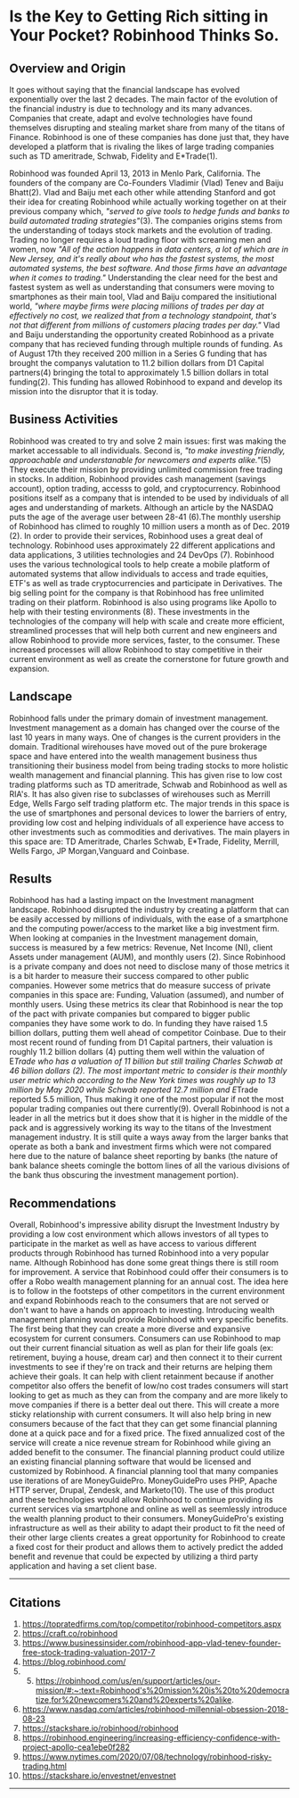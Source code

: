 # Is the Key to Getting Rich sitting in Your Pocket? Robinhood Thinks So.

## Overview and Origin

It goes without saying that the financial landscape has evolved exponentially over the last 2 decades. The main factor of the evolution of the financial industry is due to technology and its many advances. Companies that create, adapt and evolve technologies have found themselves disrupting and stealing market share from many of the titans of Finance. Robinhood is one of these companies has done just that, they have developed a platform that is rivaling the likes of large trading companies such as TD ameritrade, Schwab, Fidelity and E*Trade(1). 

Robinhood was founded April 13, 2013 in Menlo Park, California. The founders of the company are Co-Founders Vladimir (Vlad) Tenev and Baiju Bhatt(2). Vlad and Baiju met each other while attending Stanford and got their idea for creating Robinhood while actually working together on at their previous company which, *"served to give tools to hedge funds and banks to build automated trading strategies"*(3). The companies origins stems from the understanding of todays stock markets and the evolution of trading. Trading no longer requires a loud trading floor with screaming men and women, now *"All of the action happens in data centers, a lot of which are in New Jersey, and it's really about who has the fastest systems, the most automated systems, the best software. And those firms have an advantage when it comes to trading."* Understanding the clear need for the best and fastest system as well as understanding that consumers were moving to smartphones as their main tool, Vlad and Baiju compared the insitiutional world, *"where maybe firms were placing millions of trades per day at effectively no cost, we realized that from a technology standpoint, that's not that different from millions of customers placing trades per day."* Vlad and Baiju understanding the opportunity created Robinhood as a private company that has recieved funding through multiple rounds of funding. As of August 17th they received 200 million in a Series G funding that has brought the companys valutation to 11.2 billion dollars from D1 Capital partners(4) bringing the total to approximately 1.5 billion dollars in total funding(2). This funding has allowed Robinhood to expand and develop its mission into the disruptor that it is today. 

## Business Activities 

Robinhood was created to try and solve 2 main issues: first was making the market accessable to all individuals. Second is, *"to make investing friendly, approachable and understanable for newcomers and experts alike."*(5) They execute their mission by providing unlimited commission free trading in stocks. In addition, Robinhood provides cash management (savings account), option trading, accesss to gold, and cryptocurrency. Robinhood positions itself as a company that is intended to  be used by individuals of all ages and understanding of markets. Although an article by the NASDAQ puts the age of the average user between 28-41 (6).The monthly usership of Robinhood has climed to roughly 10 million users a month as of Dec. 2019 (2). 
In order to provide their services, Robinhood uses a great deal of technology. Robinhood uses approximately 22 different applications and data applications, 3 utilities technologies and 24 DevOps (7). Robinhood uses the various technological tools to help create a mobile platform of automated systems that allow individuals to access and trade equities, ETF's as well as trade cryptocurrencies and participate in Derivatives. The big selling point for the company is that Robinhood has free unlimited trading on their platform. Robinhood is also using programs like Apollo to help with their testing environments (8). These investments in the technologies of the company will help with scale and create more efficient, streamlined processes that will help both current and new engineers and allow Robinhood to provide more services, faster, to the consumer. These increased processes will allow Robinhood to stay competitive in their current environment as well as create the cornerstone for future growth and expansion. 

## Landscape

Robinhood falls under the primary domain of investment management. Investment management as a domain has changed over the course of the last 10 years in many ways. One of changes is the current providers in the domain. Traditional wirehouses have moved out of the pure brokerage space and have entered into the wealth management business thus transitioning their business model from being trading stocks to more holistic wealth management and financial planning. This has given rise to low cost trading platforms such as TD ameritrade, Schwab and Robinhood as well as RIA's. It has also given rise to subclasses of wirehouses such as Merrill Edge, Wells Fargo self trading platform etc. The major trends in this space is the use of smartphones and personal devices to lower the barriers of entry, providing low cost and helping individuals of all experience have access to other investments such as commodities and derivatives. The main players in this space are: TD Ameritrade, Charles Schwab, E*Trade, Fidelity, Merrill, Wells Fargo, JP Morgan,Vanguard and Coinbase. 

## Results

Robinhood has had a lasting impact on the Investment managment landscape. Robinhood disrupted the industry by creating a platform that can be easily accessed by millions of individuals, with the ease of a smartphone and the computing power/access to the market like a big investment firm. When looking at companies in the Investment management domain, success is measured by a few metrics: Revenue, Net Income (NI), client Assets under management (AUM), and monthly users (2). Since Robinhood is a private company and does not need to disclose many of those metrics it is a bit harder to measure their success compared to other public companies. However some metrics that do measure success of private companies in this space are: Funding, Valuation (assumed), and number of monthly users. Using these metrics its clear that Robinhood is near the top of the pact with private companies but compared to bigger public companies they have some work to do. In funding they have raised 1.5 billion dollars, putting them well ahead of competitor Coinbase. Due to their most recent round of funding from D1 Capital partners, their valuation is roughly 11.2 billion dollars (4) putting them well within the valuation of E*Trade who has a valuation of 11 billion but still trailing Charles Schwab at 46 billion dollars (2). The most important metric to consider is their monthly user metric which according to the New York times was roughly up to 13 million by May 2020 while Schwab reported 12.7 million and E*Trade reported 5.5 million, Thus making it one of the most popular if not the most popular trading companies out there currently(9). Overall Robinhood is not a leader in all the metrics but it does show that it is higher in the middle of the pack and is aggressively working its way to the titans of the Investment management industry. It is still quite a ways away from the larger banks that operate as both a bank and investment firms which were not compared here due to the nature of balance sheet reporting by banks (the nature of bank balance sheets comingle the bottom lines of all the various divisions of the bank thus obscuring the investment management portion). 

## Recommendations

Overall, Robinhood's impressive ability disrupt the Investment Industry by providing a low cost environment which allows investors of all types to participate in the market as well as have access to various different products through Robinhood has turned Robinhood into a very popular name. Although Robinhood has done some great things there is still room for improvement. A service that Robinhood could offer their consumers is to offer a Robo wealth management planning for an annual cost. The idea here is to follow in the footsteps of other competitors in the current environment and expand Robinhoods reach to the consumers that are not served or don't want to have a hands on approach to investing. Introducing wealth management planning would provide Robinhood with very specific benefits. The first being that they can create a more diverse and expansive ecosystem for current consumers. Consumers can use Robinhood to map out their current financial situation as well as plan for their life goals (ex: retirement, buying a house, dream car) and then connect it to their current investments to see if they're on track and their returns are helping them achieve their goals. It can help with client retainment because if another competitor also offers the benefit of low/no cost trades consumers will start looking to get as much as they can from the company and are more likely to move companies if there is a better deal out there. This will create a more sticky relationship with current consumers. It will also help bring in new consumers because of the fact that they can get some financial planning done at a quick pace and for a fixed price. The fixed annualized cost of the service will create a nice revenue stream for Robinhood while giving an added benefit to the consumer. The financial planning product could utilize an existing financial planning software that would be licensed and customized by Robinhood. A financial planning tool that many companies use iterations of are MoneyGuidePro. MoneyGuidePro uses PHP, Apache HTTP server, Drupal, Zendesk, and Marketo(10). The use of this product and these technologies would allow Robinhood to continue providing its current services via smartphone and online as well as seemlessly introduce the wealth planning product to their consumers. MoneyGuidePro's existing infrastructure as well as their ability to adapt their product to fit the need of their other large clients creates a great opportunity for Robinhood to create a fixed cost for their product and allows them to actively predict the added benefit and revenue that could be expected by utilizing a third party application and having a set client base.

---

## Citations 
1.	https://topratedfirms.com/top/competitor/robinhood-competitors.aspx
2.	https://craft.co/robinhood
3.	https://www.businessinsider.com/robinhood-app-vlad-tenev-founder-free-stock-trading-valuation-2017-7
4.	https://blog.robinhood.com/
5.	5.	https://robinhood.com/us/en/support/articles/our-mission/#:~:text=Robinhood's%20mission%20is%20to%20democratize,for%20newcomers%20and%20experts%20alike.
6.	https://www.nasdaq.com/articles/robinhood-millennial-obsession-2018-08-23
7.	https://stackshare.io/robinhood/robinhood
8.	https://robinhood.engineering/increasing-efficiency-confidence-with-project-apollo-cea1ebe0f282
9.	https://www.nytimes.com/2020/07/08/technology/robinhood-risky-trading.html
10.	https://stackshare.io/envestnet/envestnet

---
